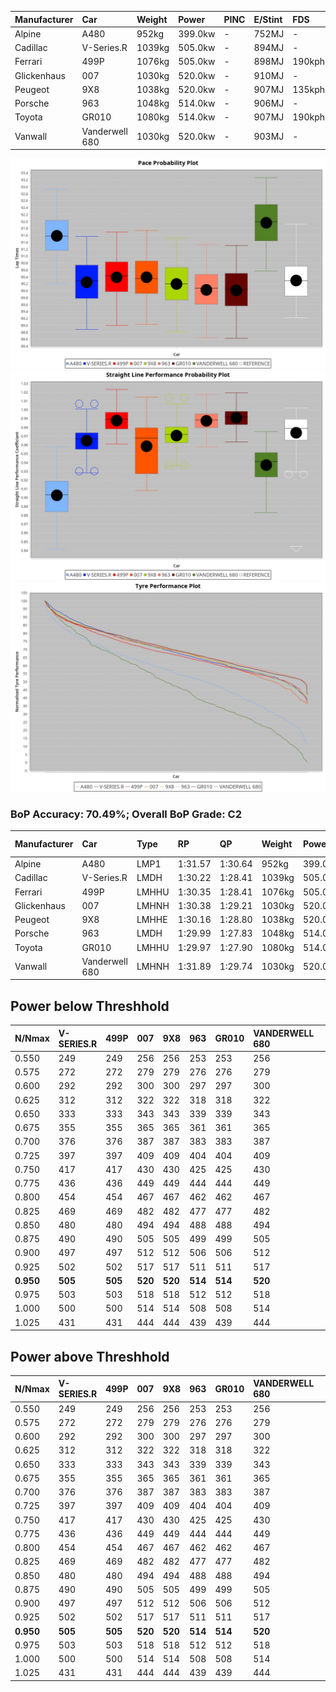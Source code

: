 | Manufacturer | Car            | Weight | Power   | PINC    | E/Stint | FDS     |
|:-|:-|:-|:-|:-|:-|:-|
| Alpine       | A480           | 952kg  | 399.0kw |    -    | 752MJ   |    -    |
| Cadillac     | V-Series.R     | 1039kg | 505.0kw |    -    | 894MJ   |    -    |
| Ferrari      | 499P           | 1076kg | 505.0kw |    -    | 898MJ   | 190kph  |
| Glickenhaus  | 007            | 1030kg | 520.0kw |    -    | 910MJ   |    -    |
| Peugeot      | 9X8            | 1038kg | 520.0kw |    -    | 907MJ   | 135kph  |
| Porsche      | 963            | 1048kg | 514.0kw |    -    | 906MJ   |    -    |
| Toyota       | GR010          | 1080kg | 514.0kw |    -    | 907MJ   | 190kph  |
| Vanwall      | Vanderwell 680 | 1030kg | 520.0kw |    -    | 903MJ   |    -    |

![PACECHART](./IMG/OFFICIAL.png)
![STRAIGHTLINEPERFORMANCECHART](./IMG/OFFICIAL_sp.png)
![TYREPERFORMANCECHART](./IMG/OFFICIAL_tw.png)

### BoP Accuracy: 70.49%; Overall BoP Grade: C2
| Manufacturer | Car            | Type  | RP      | QP      | Weight | Power¹  | Threshhold | PINC    | Power²   | E/Stint | AVG Vmax  | FDS     | RDLC | L/Stint | BOP-Grade | Model Accuracy | Model Points | Match% | SimDiff |
|:-|:-|:-|:-|:-|:-|:-|:-|:-|:-|:-|:-|:-|:-|:-|:-|:-|:-|:-|:-|
| Alpine       | A480           | LMP1  | 1:31.57 | 1:30.64 |  952kg | 399.0kw | 0.0kph     |    -    | 399.00kw |  752MJ  | 300.42kph |    -    | 0.98 | 37      | +E1       | 97.08%         | 1727         | 57.01% | ±0.39s  |
| Cadillac     | V-Series.R     | LMDH  | 1:30.22 | 1:28.41 | 1039kg | 505.0kw | 0.0kph     |    -    | 505.00kw |  894MJ  | 316.86kph |    -    | 1.02 | 40      | -B2       | 98.11%         | 3991         | 81.12% | ±2.36s  |
| Ferrari      | 499P           | LMHHU | 1:30.35 | 1:28.41 | 1076kg | 505.0kw | 0.0kph     |    -    | 505.00kw |  898MJ  | 318.83kph | 190kph  | 1.02 | 40      | -B1       | 98.72%         | 4180         | 88.26% | ±1.78s  |
| Glickenhaus  | 007            | LMHNH | 1:30.38 | 1:29.21 | 1030kg | 520.0kw | 0.0kph     |    -    | 520.00kw |  910MJ  | 318.24kph |    -    | 0.96 | 40      | -A2       | 94.07%         | 2174         | 92.57% | #       |
| Peugeot      | 9X8            | LMHHE | 1:30.16 | 1:28.80 | 1038kg | 520.0kw | 0.0kph     |    -    | 520.00kw |  907MJ  | 318.95kph | 135kph  | 1.02 | 40      | -C1       | 99.28%         | 4250         | 77.83% | ±2.32s  |
| Porsche      | 963            | LMDH  | 1:29.99 | 1:27.83 | 1048kg | 514.0kw | 0.0kph     |    -    | 514.00kw |  906MJ  | 321.33kph |    -    | 1.02 | 40      | -D1       | 99.91%         | 11713        | 67.52% | ±2.11s  |
| Toyota       | GR010          | LMHHU | 1:29.97 | 1:27.90 | 1080kg | 514.0kw | 0.0kph     |    -    | 514.00kw |  907MJ  | 320.03kph | 190kph  | 1.01 | 40      | -D1       | 99.90%         | 3123         | 66.36% | ±1.80s  |
| Vanwall      | Vanderwell 680 | LMHNH | 1:31.89 | 1:29.74 | 1030kg | 520.0kw | 0.0kph     |    -    | 520.00kw |  903MJ  | 314.61kph |    -    | 1.01 | 40      | +Ω1       | 95.99%         | 527          | 33.28% | ±2.03s  |

## Power below Threshhold
| N/Nmax    | V-SERIES.R | 499P    | 007     | 9X8     | 963     | GR010   | VANDERWELL 680 | ​     | RPM      | A480    |
|:-|:-|:-|:-|:-|:-|:-|:-|:-|:-|:-|
|  0.550    |  249       |  249    |  256    |  256    |  253    |  253    |  256           |  ​    |   --     |   -     |
|  0.575    |  272       |  272    |  279    |  279    |  276    |  276    |  279           |  ​    |   --     |   -     |
|  0.600    |  292       |  292    |  300    |  300    |  297    |  297    |  300           |  ​    |   --     |   -     |
|  0.625    |  312       |  312    |  322    |  322    |  318    |  318    |  322           |  ​    |   --     |   -     |
|  0.650    |  333       |  333    |  343    |  343    |  339    |  339    |  343           |  ​    |   --     |   -     |
|  0.675    |  355       |  355    |  365    |  365    |  361    |  361    |  365           |  ​    |   --     |   -     |
|  0.700    |  376       |  376    |  387    |  387    |  383    |  383    |  387           |  ​    |   --     |   -     |
|  0.725    |  397       |  397    |  409    |  409    |  404    |  404    |  409           |  ​    |   --     |   -     |
|  0.750    |  417       |  417    |  430    |  430    |  425    |  425    |  430           |  ​    |   --     |   -     |
|  0.775    |  436       |  436    |  449    |  449    |  444    |  444    |  449           |  ​    |  5000    |  234    |
|  0.800    |  454       |  454    |  467    |  467    |  462    |  462    |  467           |  ​    |  5500    |  277    |
|  0.825    |  469       |  469    |  482    |  482    |  477    |  477    |  482           |  ​    |  6000    |  309    |
|  0.850    |  480       |  480    |  494    |  494    |  488    |  488    |  494           |  ​    |  6500    |  349    |
|  0.875    |  490       |  490    |  505    |  505    |  499    |  499    |  505           |  ​    |  7000    |  390    |
|  0.900    |  497       |  497    |  512    |  512    |  506    |  506    |  512           |  ​    |  7500    |  400    |
|  0.925    |  502       |  502    |  517    |  517    |  511    |  511    |  517           |  ​    |  8000    |  396    |
| **0.950** | **505**    | **505** | **520** | **520** | **514** | **514** | **520**        | **​** | **8500** | **399** |
|  0.975    |  503       |  503    |  518    |  518    |  512    |  512    |  518           |  ​    |  9000    |  200    |
|  1.000    |  500       |  500    |  514    |  514    |  508    |  508    |  514           |  ​    |   --     |   -     |
|  1.025    |  431       |  431    |  444    |  444    |  439    |  439    |  444           |  ​    |   --     |   -     |

## Power above Threshhold
| N/Nmax    | V-SERIES.R | 499P    | 007     | 9X8     | 963     | GR010   | VANDERWELL 680 | ​     | RPM      | A480    |
|:-|:-|:-|:-|:-|:-|:-|:-|:-|:-|:-|
|  0.550    |  249       |  249    |  256    |  256    |  253    |  253    |  256           |  ​    |   --     |   -     |
|  0.575    |  272       |  272    |  279    |  279    |  276    |  276    |  279           |  ​    |   --     |   -     |
|  0.600    |  292       |  292    |  300    |  300    |  297    |  297    |  300           |  ​    |   --     |   -     |
|  0.625    |  312       |  312    |  322    |  322    |  318    |  318    |  322           |  ​    |   --     |   -     |
|  0.650    |  333       |  333    |  343    |  343    |  339    |  339    |  343           |  ​    |   --     |   -     |
|  0.675    |  355       |  355    |  365    |  365    |  361    |  361    |  365           |  ​    |   --     |   -     |
|  0.700    |  376       |  376    |  387    |  387    |  383    |  383    |  387           |  ​    |   --     |   -     |
|  0.725    |  397       |  397    |  409    |  409    |  404    |  404    |  409           |  ​    |   --     |   -     |
|  0.750    |  417       |  417    |  430    |  430    |  425    |  425    |  430           |  ​    |   --     |   -     |
|  0.775    |  436       |  436    |  449    |  449    |  444    |  444    |  449           |  ​    |  5000    |  234    |
|  0.800    |  454       |  454    |  467    |  467    |  462    |  462    |  467           |  ​    |  5500    |  277    |
|  0.825    |  469       |  469    |  482    |  482    |  477    |  477    |  482           |  ​    |  6000    |  309    |
|  0.850    |  480       |  480    |  494    |  494    |  488    |  488    |  494           |  ​    |  6500    |  349    |
|  0.875    |  490       |  490    |  505    |  505    |  499    |  499    |  505           |  ​    |  7000    |  390    |
|  0.900    |  497       |  497    |  512    |  512    |  506    |  506    |  512           |  ​    |  7500    |  400    |
|  0.925    |  502       |  502    |  517    |  517    |  511    |  511    |  517           |  ​    |  8000    |  396    |
| **0.950** | **505**    | **505** | **520** | **520** | **514** | **514** | **520**        | **​** | **8500** | **399** |
|  0.975    |  503       |  503    |  518    |  518    |  512    |  512    |  518           |  ​    |  9000    |  200    |
|  1.000    |  500       |  500    |  514    |  514    |  508    |  508    |  514           |  ​    |   --     |   -     |
|  1.025    |  431       |  431    |  444    |  444    |  439    |  439    |  444           |  ​    |   --     |   -     |
